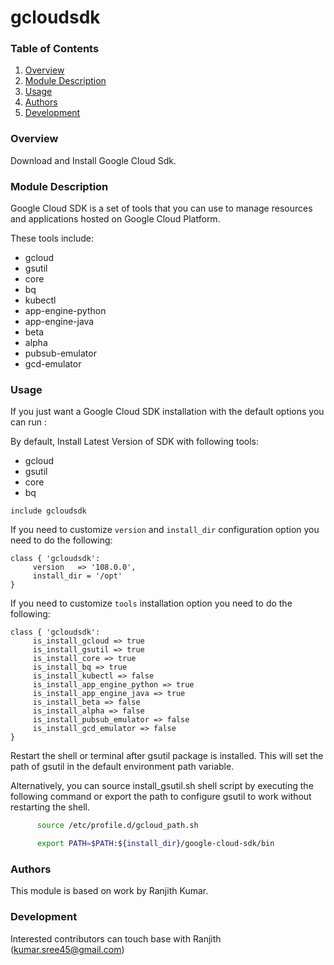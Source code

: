 # gcloudsdk #

### Table of Contents

1. [Overview][overview]
2. [Module Description][module-description]
3. [Usage][usage]
4. [Authors][authors]
5. [Development][development]

### Overview

Download and Install Google Cloud Sdk.

### Module Description

Google Cloud SDK is a set of tools that you can use to manage resources and applications hosted on Google Cloud Platform.

These tools include:

- gcloud
- gsutil
- core
- bq
- kubectl
- app-engine-python
- app-engine-java
- beta
- alpha
- pubsub-emulator
- gcd-emulator

### Usage

If you just want a Google Cloud SDK installation with the default options you can run :

By default, Install Latest Version of SDK with following tools:

- gcloud
- gsutil
- core
- bq


```
include gcloudsdk
```

If you need to customize ```version``` and ```install_dir``` configuration option you need to do the following:

```
class { 'gcloudsdk':
     version   => '108.0.0',
     install_dir = '/opt'
}
```

If you need to customize ```tools``` installation option you need to do the following:

```
class { 'gcloudsdk':
     is_install_gcloud => true
     is_install_gsutil => true
     is_install_core => true
     is_install_bq => true
     is_install_kubectl => false
     is_install_app_engine_python => true
     is_install_app_engine_java => true
     is_install_beta => false
     is_install_alpha => false
     is_install_pubsub_emulator => false
     is_install_gcd_emulator => false
}
```

Restart the shell or terminal after gsutil package is installed. This will set the path of gsutil in the default environment path variable.

Alternatively, you can source install_gsutil.sh shell script by executing the following command or export the path to configure gsutil to work without restarting the shell.

  ```sh
        source /etc/profile.d/gcloud_path.sh
  ```

  ```sh
        export PATH=$PATH:${install_dir}/google-cloud-sdk/bin
  ```

### Authors
This module is based on work by Ranjith Kumar.

### Development
Interested contributors can touch base with Ranjith (kumar.sree45@gmail.com)

[overview]: https://github.com/RanjthKumar45/puppet-gcloudsdk#overview
[module-description]: https://github.com/RanjthKumar45/puppet-gcloudsdk#module-description
[usage]: https://github.com/RanjthKumar45/puppet-gcloudsdk#usage
[authors]: https://github.com/RanjthKumar45/puppet-gcloudsdk#authors
[development]: https://github.com/RanjthKumar45/puppet-gcloudsdk#development
